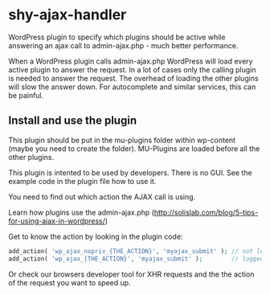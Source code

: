 # shy-ajax-handler
WordPress plugin to specify which plugins should be active while answering an ajax call to admin-ajax.php - much better performance.

When a WordPress plugin calls admin-ajax.php WordPress will load every active plugin to answer the request. 
In a lot of cases only the calling plugin is needed to answer the request. 
The overhead of loading the other plugins will slow the answer down. For autocomplete and similar services, this can be painful.

## Install and use the plugin

This plugin should be put in the mu-plugins folder within wp-content (maybe you need to create the folder). MU-Plugins are loaded before all the other plugins.

This plugin is intented to be used by developers. There is no GUI. See the example code in the plugin file how to use it. 

You need to find out which action the AJAX call is using. 

Learn how plugins use the admin-ajax.php (http://solislab.com/blog/5-tips-for-using-ajax-in-wordpress/)

Get to know the action by looking in the plugin code: 
```PHP
add_action( 'wp_ajax_nopriv_{THE_ACTION}', 'myajax_submit' ); // not logged in
add_action( 'wp_ajax_{THE_ACTION}', 'myajax_submit' );        // logged in
```

Or check our browsers developer tool for XHR requests and the the action of the request you want to speed up. 

